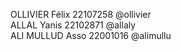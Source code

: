 OLLIVIER Félix 22107258 @ollivier  
ALLAL Yanis 22102871 @allaly  
ALI MULLUD Asso 22001016 @alimullu  